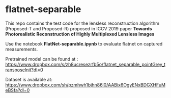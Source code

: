 # flatnet-separable
This repo contains the test code for the lensless reconstruction algorithm (Proposed-T and Proposed-R) proposed in ICCV 2019 paper **Towards Photorealistic Reconstruction of Highly Multiplexed Lensless Images**

Use the notebook **FlatNet-separable.ipynb** to evaluate flatnet on captured measurements. 

Pretrained model can be found at : https://www.dropbox.com/s/zh8ucresezrfb5o/flatnet_separable_pointGrey_transposeInit?dl=0

Dataset is available at: https://www.dropbox.com/sh/pzmhwh1bjhn86l0/AABix6OgyENxBDGXHFuMeBSfa?dl=0



